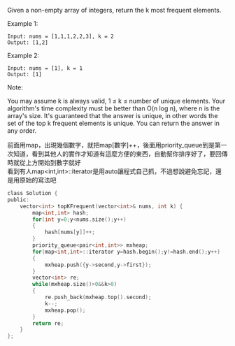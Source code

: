 Given a non-empty array of integers, return the k most frequent elements.

Example 1:
```
Input: nums = [1,1,1,2,2,3], k = 2
Output: [1,2]
```
Example 2:
```
Input: nums = [1], k = 1
Output: [1]
```
Note:

You may assume k is always valid, 1 ≤ k ≤ number of unique elements.
Your algorithm's time complexity must be better than O(n log n), where n is the array's size.
It's guaranteed that the answer is unique, in other words the set of the top k frequent elements is unique.
You can return the answer in any order.

前面用map，出現幾個數字，就把map[數字]++，後面用priority_queue到是第一次知道，看到其他人的實作才知道有這麼方便的東西，自動幫你排序好了，要回傳時就從上方開始到數字就好  
看到有人map<int,int>::iterator是用auto讓程式自己抓，不過想說避免忘記，還是用原始的寫法吧

```c
class Solution {
public:
    vector<int> topKFrequent(vector<int>& nums, int k) {
        map<int,int> hash;
        for(int y=0;y<nums.size();y++)
        {
            hash[nums[y]]++;
        }
        priority_queue<pair<int,int>> mxheap;
        for(map<int,int>::iterator y=hash.begin();y!=hash.end();y++)
        {
            mxheap.push({y->second,y->first});
        }
        vector<int> re;
        while(mxheap.size()>0&&k>0)
        {
            re.push_back(mxheap.top().second);
            k--;
            mxheap.pop();
        }
        return re;
    }
};
```
